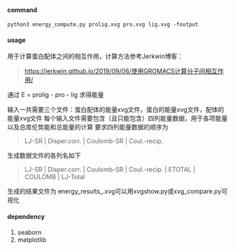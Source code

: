 #### command

```shell
python3 energy_compute.py prolig.xvg pro.xvg lig.xvg -foutput
```

#### usage

用于计算蛋白配体之间的相互作用，计算方法参考Jerkwin博客：

> https://jerkwin.github.io/2019/09/06/使用GROMACS计算分子间相互作用/

通过 E = prolig - pro - lig 求得能量

输入一共需要三个文件：蛋白配体的能量xvg文件，蛋白的能量xvg文件，配体的能量xvg文件
每个输入文件需要包含（且只能包含）四列能量数据，用于各项能量以及总库伦势能和总能量的计算
要求四列能量数据的顺序为 

> LJ-SR  | Disper.corr. | Coulomb-SR | Coul.-recip.

生成数据文件的各列名如下

> LJ-SR  | Disper.corr. | Coulomb-SR | Coul.-recip. | ETOTAL | COULOMB | LJ-Total

生成的结果文件为 energy_results_.xvg可以用xvgshow.py或xvg_compare.py可视化

#### dependency

1. seaborn
2. matplotlib